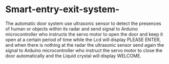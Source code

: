 # Smart-entry-exit-system-
The automatic door system use ultrasonic sensor to detect the presences of human or objects within its radar and send signal to Arduino microcontroller who instructs the servo motor to open the door and keep it open at a certain period of time while the Lcd will display PLEASE ENTER, and when there is nothing at the radar the ultrasonic sensor send again the signal to Arduino microcontroller  who instruct the servo motor to close the door automatically and the Liquid crystal will display WELCOME.

